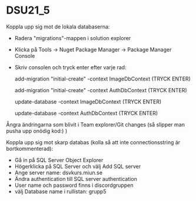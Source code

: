 # DSU21_5

Koppla upp sig mot de lokala databaserna: 
- Radera "migrations"-mappen i solution explorer
- Klicka på Tools -> Nuget Package Manager -> Package Manager Console
- Skriv consolen och tryck enter efter varje rad: 

    add-migration "initial-create" -context ImageDbContext    (TRYCK ENTER)
    
    add-migration "initial-create" -context AuthDbContext     (TRYCK ENTER)
    
    update-database -context ImageDbContext                   (TRYCK ENTER)
    
    update-database -context AuthDbContext                    (TRYCK ENTER)
    

Ångra ändringarna som blivit i Team explorer/Git changes (så slipper man pusha upp onödig kod:) ) 

Koppla upp sig mot skarp databas (kolla så att inte connectionsstring är bortkommenterad):
- Gå in på SQL Server Object Explorer
- Högerklicka på SQL Server och välj Add SQL server
- Ange server name: dsvkurs.miun.se
- Ändra authentication till SQL server authentication
- User name och password finns i discordgruppen
- välj Database name i rullistan: grupp5

